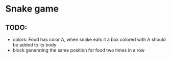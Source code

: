 # Snake game

## TODO:
- colors: Food has color A, when snake eats it a box colored with A should be added to its body
- block generating the same position for food two times in a row 
